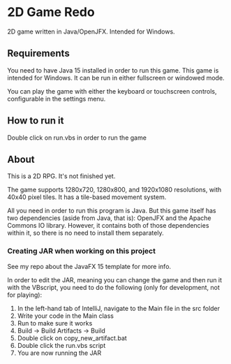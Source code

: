 # 2D Game Redo

2D game written in Java/OpenJFX. Intended for Windows. 

## Requirements

You need to have Java 15 installed in order to run this game. This game is intended for Windows. It can be run in either fullscreen or windowed mode.

You can play the game with either the keyboard or touchscreen controls, configurable in the settings menu. 

## How to run it

Double click on run.vbs in order to run the game

## About

This is a 2D RPG. It's not finished yet.

The game supports 1280x720, 1280x800, and 1920x1080 resolutions, with 40x40 pixel tiles. It has a tile-based movement system. 

All you need in order to run this program is Java. But this game itself has two dependencies (aside from Java, that is): OpenJFX and the Apache Commons IO library. However, it contains both of those dependencies within it, so there is no need to install them separately.

### Creating JAR when working on this project

See my repo about the JavaFX 15 template for more info.

In order to edit the JAR, meaning you can change the game and then run it with the VBscript, you need to do the following (only for development, not for playing):

1. In the left-hand tab of IntelliJ, navigate to the Main file in the src folder
2. Write your code in the Main class
3. Run to make sure it works
4. Build -> Build Artifacts -> Build
5. Double click on copy_new_artifact.bat
6. Double click the run.vbs script
7. You are now running the JAR

